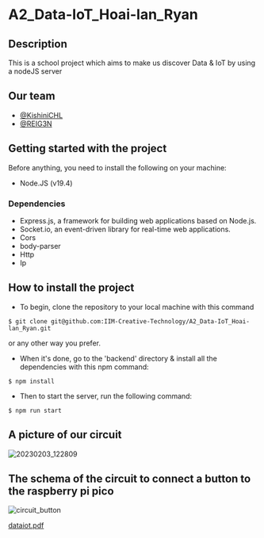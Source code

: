 # A2_Data-IoT_Hoai-lan_Ryan

## Description
This is a school project which aims to make us discover Data & IoT by using a nodeJS server

## Our team
- [@KishiniCHL](https://github.com/KishiniCHL)
- [@REIG3N](https://github.com/REIG3N)


## Getting started with the project

Before anything, you need to install the following on your machine:
- Node.JS (v19.4)

### Dependencies
- Express.js, a framework for building web applications based on Node.js.
- Socket.io, an event-driven library for real-time web applications.
- Cors
- body-parser
- Http
- Ip

## How to install the project

- To begin, clone the repository to your local machine with this command
```shell
$ git clone git@github.com:IIM-Creative-Technology/A2_Data-IoT_Hoai-lan_Ryan.git

```
or any other way you prefer.
- When it's done, go to the 'backend' directory & install all the dependencies with this npm command:
```shell
$ npm install
```
- Then to start the server, run the following command:
```shell
$ npm run start
```

## A picture of our circuit

![20230203_122809](https://user-images.githubusercontent.com/108990733/218133638-af64c9e0-b1fb-4f5b-a023-45b3c783db88.jpg)



## The schema of the circuit to connect a button to the raspberry pi pico

![circuit_button](https://user-images.githubusercontent.com/108990733/218135722-91cc514e-955a-438a-9c17-7678efd44624.png)

[dataiot.pdf](https://github.com/IIM-Creative-Technology/A2_Data-IoT_Hoai-lan_Ryan/files/10709131/dataiot.pdf)


